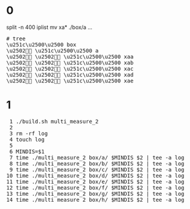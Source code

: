 # 0

split -n 400 iplist
mv xa* ./box/a
...

<pre>
# tree
\u251c\u2500\u2500 box
\u2502 \u251c\u2500\u2500 a
\u2502 \u2502 \u251c\u2500\u2500 xaa
\u2502 \u2502 \u251c\u2500\u2500 xab
\u2502 \u2502 \u251c\u2500\u2500 xac
\u2502 \u2502 \u251c\u2500\u2500 xad
\u2502 \u2502 \u251c\u2500\u2500 xae
</pre>

# 1
<pre>
 1 ./build.sh multi_measure_2
 2
 3 rm -rf log
 4 touch log
 5
 6 MINDIS=$1
 7 time ./multi_measure_2 box/a/ $MINDIS $2 | tee -a log
 8 time ./multi_measure_2 box/b/ $MINDIS $2 | tee -a log
 9 time ./multi_measure_2 box/c/ $MINDIS $2 | tee -a log
10 time ./multi_measure_2 box/d/ $MINDIS $2 | tee -a log
11 time ./multi_measure_2 box/e/ $MINDIS $2 | tee -a log
12 time ./multi_measure_2 box/f/ $MINDIS $2 | tee -a log
13 time ./multi_measure_2 box/g/ $MINDIS $2 | tee -a log
14 time ./multi_measure_2 box/h/ $MINDIS $2 | tee -a log
</pre>
